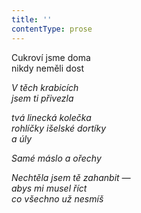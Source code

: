 ```yaml
---
title: ''
contentType: prose
---
```


<section>

Cukroví jsme doma  
nikdy neměli dost

_V těch krabicích  
jsem ti přivezla_

</section>

<section>

_tvá linecká kolečka  
rohlíčky išelské dortíky  
a úly_

</section>

<section>

_Samé máslo a ořechy_

</section>

<section>

_Nechtěla jsem tě zahanbit —  
abys mi musel říct  
co všechno už nesmíš_

</section>
